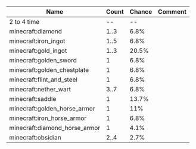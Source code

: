 | Name                          | Count | Chance | Comment |
| ----------------------------- | ----- | ------ | ------- |
| 2 to 4 time                   |    -- |     -- |         |
| minecraft:diamond             |  1..3 |   6.8% |         |
| minecraft:iron_ingot          |  1..5 |   6.8% |         |
| minecraft:gold_ingot          |  1..3 |  20.5% |         |
| minecraft:golden_sword        |     1 |   6.8% |         |
| minecraft:golden_chestplate   |     1 |   6.8% |         |
| minecraft:flint_and_steel     |     1 |   6.8% |         |
| minecraft:nether_wart         |  3..7 |   6.8% |         |
| minecraft:saddle              |     1 |  13.7% |         |
| minecraft:golden_horse_armor  |     1 |    11% |         |
| minecraft:iron_horse_armor    |     1 |   6.8% |         |
| minecraft:diamond_horse_armor |     1 |   4.1% |         |
| minecraft:obsidian            |  2..4 |   2.7% |         |